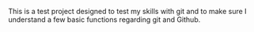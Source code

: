 This is a test project designed to test my skills with git and to make sure I understand a few basic functions regarding git and Github.
